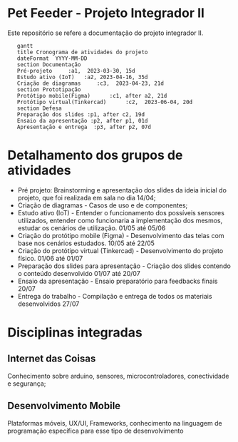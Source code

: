 # Pet Feeder - Projeto Integrador II
Este repositório se refere a documentação do projeto integrador II. 


 
 ```mermaid
    gantt
    title Cronograma de atividades do projeto
    dateFormat  YYYY-MM-DD
    section Documentação
    Pré-projeto     :a1,  2023-03-30, 15d
    Estudo ativo (IoT)   :a2, 2023-04-16, 35d
    Criação de diagramas     :c3,  2023-04-23, 21d
    section Prototipação
    Protótipo mobile(Figma)      :c1, after a2, 21d
    Protótipo virtual(Tinkercad)      :c2,  2023-06-04, 20d
    section Defesa
    Preparação dos slides :p1, after c2, 19d
    Ensaio da apresentação :p2, after p1, 01d
    Apresentação e entrega  :p3, after p2, 07d
``` 

# Detalhamento dos grupos de atividades

- Pré projeto: Brainstorming e apresentação dos slides da ideia inicial do projeto, que foi realizada em sala no dia 14/04;
- Criação de diagramas - Casos de uso e de componentes;
- Estudo ativo (IoT) - Entender o funcionamento dos possíveis sensores utilizados, entender como funcionaria a implementação dos mesmos, estudar
os cenários de utilização. 01/05 até 05/06
- Criação do protótipo mobile (Figma) - Desenvolvimento das telas com base nos cenários estudados. 10/05 até 22/05
- Criação do protótipo virtual (Tinkercad) - Desenvolvimento do projeto físico. 01/06 até 01/07
- Preparação dos slides para apresentação - Criação dos slides contendo o conteúdo desenvolvido 01/07 até 20/07
- Ensaio da apresentação - Ensaio preparatório para feedbacks finais 20/07
- Entrega do trabalho - Compilação e entrega de todos os materiais desenvolvidos 27/07

# Disciplinas integradas
## Internet das Coisas 

Conhecimento sobre arduino, sensores, microcontroladores, conectividade e segurança;

## Desenvolvimento Mobile

Plataformas móveis, UX/UI, Frameworks, conhecimento na linguagem de programação específica para esse tipo de desenvolvimento
